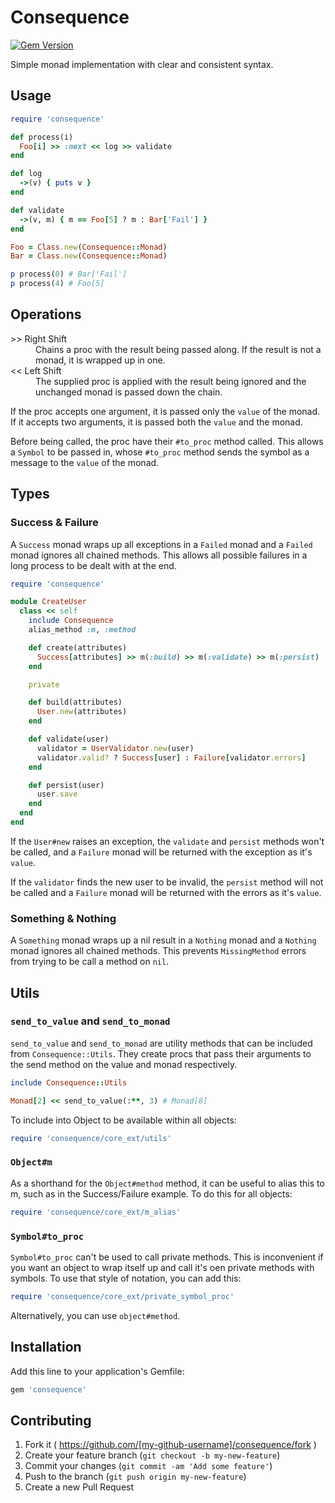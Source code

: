 # Consequence

[![Gem Version](https://badge.fury.io/rb/consequence.svg)](http://badge.fury.io/rb/consequence)

Simple monad implementation with clear and consistent syntax.

## Usage

``` ruby
require 'consequence'

def process(i)
  Foo[i] >> :next << log >> validate
end

def log
  ->(v) { puts v }
end

def validate
  ->(v, m) { m == Foo[5] ? m : Bar['Fail'] }
end

Foo = Class.new(Consequence::Monad)
Bar = Class.new(Consequence::Monad)

p process(0) # Bar['Fail']
p process(4) # Foo[5]
```

## Operations

<dl>
  <dt> &gt;&gt; Right Shift </dt>
  <dd>Chains a proc with the result being passed along. If the result is not a monad, it is wrapped up in one.</dd>

  <dt> &lt;&lt; Left Shift </dt>
  <dd>The supplied proc is applied with the result being ignored and the unchanged monad is passed down the chain.</dd>
</dl>

If the proc accepts one argument, it is passed only the `value` of the monad. If it accepts two arguments, it is passed both the `value` and the monad.

Before being called, the proc have their `#to_proc` method called. This allows a `Symbol` to be passed in, whose `#to_proc` method sends the symbol as a message to the `value` of the monad.

## Types

### Success & Failure

A `Success` monad wraps up all exceptions in a `Failed` monad and a `Failed` monad ignores all chained methods. This allows all possible failures in a long process to be dealt with at the end.

``` ruby
require 'consequence'

module CreateUser
  class << self
    include Consequence
    alias_method :m, :method

    def create(attributes)
      Success[attributes] >> m(:build) >> m(:validate) >> m(:persist)
    end

    private

    def build(attributes)
      User.new(attributes)
    end

    def validate(user)
      validator = UserValidator.new(user)
      validator.valid? ? Success[user] : Failure[validator.errors]
    end

    def persist(user)
      user.save
    end
  end
end
```

If the `User#new` raises an exception, the `validate` and `persist` methods won't be called, and a `Failure` monad will be returned with the exception as it's `value`.

If the `validator` finds the new user to be invalid, the `persist` method will not be called and a `Failure` monad will be returned with the errors as it's `value`.

### Something & Nothing

A `Something` monad wraps up a nil result in a `Nothing` monad and a `Nothing` monad ignores all chained methods. This prevents `MissingMethod` errors from trying to be call a method on `nil`.

## Utils

### `send_to_value` and `send_to_monad`

`send_to_value` and `send_to_monad` are utility methods that can be included from `Consequence::Utils`. They create procs that pass their arguments to the send method on the value and monad respectively.

``` ruby
include Consequence::Utils

Monad[2] << send_to_value(:**, 3) # Monad[8]
```

To include into Object to be available within all objects:

``` ruby
require 'consequence/core_ext/utils'
```

### `Object#m`

As a shorthand for the `Object#method` method, it can be useful to alias this to m, such as in the Success/Failure example. To do this for all objects:

``` ruby
require 'consequence/core_ext/m_alias'
```

### `Symbol#to_proc`

`Symbol#to_proc` can't be used to call private methods. This is inconvenient if you want an object to wrap itself up and call it's oen private methods with symbols. To use that style of notation, you can add this:

``` ruby
require 'consequence/core_ext/private_symbol_proc'
```

Alternatively, you can use `object#method`.

## Installation

Add this line to your application's Gemfile:

```ruby
gem 'consequence'
```

## Contributing

1. Fork it ( https://github.com/[my-github-username]/consequence/fork )
2. Create your feature branch (`git checkout -b my-new-feature`)
3. Commit your changes (`git commit -am 'Add some feature'`)
4. Push to the branch (`git push origin my-new-feature`)
5. Create a new Pull Request
